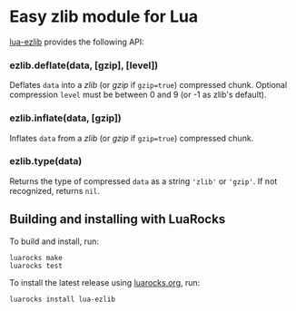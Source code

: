 Easy zlib module for Lua
========================

[lua-ezlib] provides the following API:

### ezlib.deflate(data, [gzip], [level])
Deflates `data` into a _zlib_ (or _gzip_ if `gzip=true`) compressed chunk.
Optional compression `level` must be between 0 and 9 (or -1 as zlib's default).

### ezlib.inflate(data, [gzip])
Inflates `data` from a _zlib_ (or _gzip_ if `gzip=true`) compressed chunk.

### ezlib.type(data)
Returns the type of compressed `data` as a string `'zlib'` or `'gzip'`.
If not recognized, returns `nil`.


Building and installing with LuaRocks
-------------------------------------

To build and install, run:

    luarocks make
    luarocks test

To install the latest release using [luarocks.org], run:

    luarocks install lua-ezlib


[lua-ezlib]: https://github.com/neoxic/lua-ezlib
[luarocks.org]: https://luarocks.org
